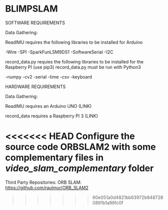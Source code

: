 # BLIMPSLAM

SOFTWARE REQUIREMENTS

Data Gathering:

ReadIMU requires the following libraries to be installed for Arduino

-Wire
-SPI
-SparkFunLSM9DS1
-SoftwareSerial
-I2C

record_data.py requies the following libraries to be installed for the Raspberry PI (use pip3)
record_data.py must be run with Python3

-numpy
-cv2
-serial
-time
-csv
-keyboard

HARDWARE REQUIREMENTS

Data Gathering:

ReadIMU requires an Arduino UNO (LINK)

record_data requires a Raspberry PI 3 (LINK)

<<<<<<< HEAD
Configure the source code ORBSLAM2 with some complementary files in _video_slam_complementary_ folder
=======
Third Party Repositories: 
ORB SLAM: https://github.com/raulmur/ORB_SLAM2
>>>>>>> 60e051a0d4821bb63972b8487280891b1a98fc0f


